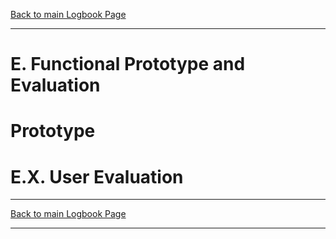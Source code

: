 [Back to main Logbook Page](../hci_logbook.md)

---

# E. Functional Prototype and Evaluation

# Prototype



# E.X. User Evaluation



---
[Back to main Logbook Page](../hci_logbook.md)

---